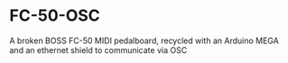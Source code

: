 # FC-50-OSC

A broken BOSS FC-50 MIDI pedalboard, recycled with an Arduino MEGA and an ethernet shield to communicate via OSC